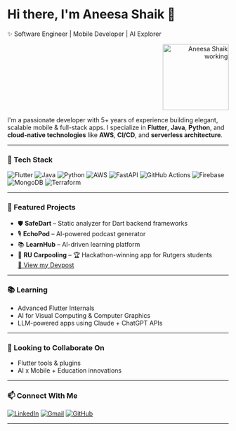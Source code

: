 # Hi there, I'm Aneesa Shaik 👋  
✨ Software Engineer | Mobile Developer | AI Explorer  

<p align="right">
  <img src="https://github.com/aneesa2023/aneesa2023/blob/main/pic.png" alt="Aneesa Shaik working" width="150"/>
</p>

I'm a passionate developer with 5+ years of experience building elegant, scalable mobile & full-stack apps. I specialize in **Flutter**, **Java**, **Python**, and **cloud-native technologies** like **AWS**, **CI/CD**, and **serverless architecture**.

---

### 🔧 Tech Stack
![Flutter](https://img.shields.io/badge/-Flutter-blue?logo=flutter)
![Java](https://img.shields.io/badge/-Java-red?logo=java)
![Python](https://img.shields.io/badge/-Python-yellow?logo=python)
![AWS](https://img.shields.io/badge/-AWS-orange?logo=amazonaws)
![FastAPI](https://img.shields.io/badge/-FastAPI-green?logo=fastapi)
![GitHub Actions](https://img.shields.io/badge/-GitHub_Actions-2088FF?logo=githubactions)
![Firebase](https://img.shields.io/badge/-Firebase-ffca28?logo=firebase)
![MongoDB](https://img.shields.io/badge/-MongoDB-47A248?logo=mongodb)
![Terraform](https://img.shields.io/badge/-Terraform-623CE4?logo=terraform)

---

### 🚀 Featured Projects
- 🛡️ **SafeDart** – Static analyzer for Dart backend frameworks  
- 🎙️ **EchoPod** – AI-powered podcast generator  
- 📚 **LearnHub** – AI-driven learning platform  
- 🚗 **RU Carpooling** – 🏆 Hackathon-winning app for Rutgers students  
[🔗 View my Devpost](https://devpost.com/aneesask57)

---

### 📚 Learning
- Advanced Flutter Internals  
- AI for Visual Computing & Computer Graphics  
- LLM-powered apps using Claude + ChatGPT APIs  

---

### 🤝 Looking to Collaborate On
- Flutter tools & plugins  
- AI x Mobile + Education innovations  

---

### 📫 Connect With Me

[![LinkedIn](https://img.shields.io/badge/-LinkedIn-blue?logo=linkedin&style=flat)](https://www.linkedin.com/in/aneesa-sk/)
[![Gmail](https://img.shields.io/badge/-Gmail-red?logo=gmail&style=flat)](mailto:aneesask57@gmail.com)
[![GitHub](https://img.shields.io/badge/-GitHub-black?logo=github&style=flat)](https://github.com/aneesa2023)

---
